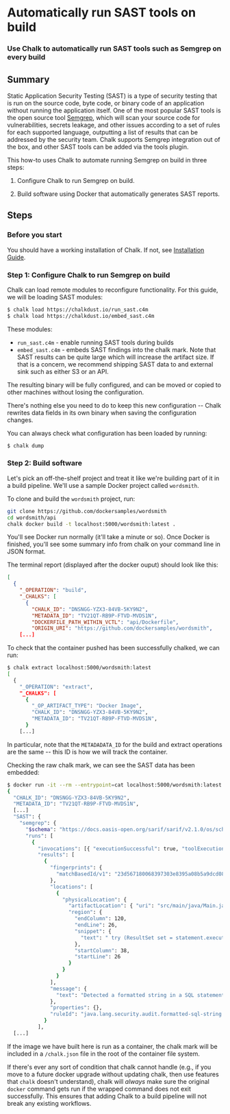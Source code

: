 # Automatically run SAST tools on build

### Use Chalk to automatically run SAST tools such as Semgrep on every build

## Summary

Static Application Security Testing (SAST) is a type of security testing that
is run on the source code, byte code, or binary code of an application without
running the application itself. One of the most popular SAST tools is the open
source tool [Semgrep](https://semgrep.dev/docs/), which will scan your source
code for vulnerabilities, secrets leakage, and other issues according to a set
of rules for each supported language, outputting a list of results that can be
addressed by the security team. Chalk supports Semgrep integration out of the
box, and other SAST tools can be added via the tools plugin.

This how-to uses Chalk to automate running Semgrep on build in three steps:

1. Configure Chalk to run Semgrep on build.

1. Build software using Docker that automatically generates SAST reports.

## Steps

### Before you start

You should have a working installation of Chalk. If not, see
[Installation Guide](./install.md).

### Step 1: Configure Chalk to run Semgrep on build

Chalk can load remote modules to reconfigure functionality. For this guide, we
will be loading SAST modules:

```bash
$ chalk load https://chalkdust.io/run_sast.c4m
$ chalk load https://chalkdust.io/embed_sast.c4m
```

These modules:

- `run_sast.c4m` - enable running SAST tools during builds
- `embed_sast.c4m` - embeds SAST findings into the chalk mark.
  Note that SAST results can be quite large which will increase the artifact
  size. If that is a concern, we recommend shipping SAST data to and external
  sink such as either S3 or an API.

The resulting binary will be fully configured, and can be moved or copied to
other machines without losing the configuration.

There's nothing else you need to do to keep this new configuration -- Chalk
rewrites data fields in its own binary when saving the configuration changes.

You can always check what configuration has been loaded by running:

```bash
$ chalk dump
```

### Step 2: Build software

Let's pick an off-the-shelf project and treat it like we're building part of it
in a build pipeline. We'll use a sample Docker project called `wordsmith`.

To clone and build the `wordsmith` project, run:

```bash
git clone https://github.com/dockersamples/wordsmith
cd wordsmith/api
chalk docker build -t localhost:5000/wordsmith:latest .
```

You'll see Docker run normally (it'll take a minute or so). Once Docker is
finished, you'll see some summary info from chalk on your command line in JSON
format.

The terminal report (displayed after the docker ouput) should look like this:

```json
[
  {
    "_OPERATION": "build",
    "_CHALKS": [
      {
        "CHALK_ID": "DNSNGG-YZX3-84VB-5KY9N2",
        "METADATA_ID": "TV21QT-RB9P-FTVD-MVDS1N",
        "DOCKERFILE_PATH_WITHIN_VCTL": "api/Dockerfile",
        "ORIGIN_URI": "https://github.com/dockersamples/wordsmith",
    [...]
```

To check that the container pushed has been successfully chalked, we can run:

```bash
$ chalk extract localhost:5000/wordsmith:latest
[
  {
    "_OPERATION": "extract",
    "_CHALKS": [
      {
        "_OP_ARTIFACT_TYPE": "Docker Image",
        "CHALK_ID": "DNSNGG-YZX3-84VB-5KY9N2",
        "METADATA_ID": "TV21QT-RB9P-FTVD-MVDS1N",
      }
    [...]
```

In particular, note that the `METADADATA_ID` for the build and extract operations
are the same -- this ID is how we will track the container.

Checking the raw chalk mark, we can see the SAST data has been embedded:

```bash
$ docker run -it --rm --entrypoint=cat localhost:5000/wordsmith:latest /chalk.json | jq
{
  "CHALK_ID": "DNSNGG-YZX3-84VB-5KY9N2",
  "METADATA_ID": "TV21QT-RB9P-FTVD-MVDS1N",
  [...]
  "SAST": {
    "semgrep": {
      "$schema": "https://docs.oasis-open.org/sarif/sarif/v2.1.0/os/schemas/sarif-schema-2.1.0.json",
      "runs": [
        {
          "invocations": [{ "executionSuccessful": true, "toolExecutionNotifications": [] }],
          "results": [
            {
              "fingerprints": {
                "matchBasedId/v1": "23d567180068397303e8395a08b5a9dcd08bb7606d48ec550df13ac7e992afc60d17c99e8e24f3e5465b2ca0a525de4b1938a3527dd06d6a87623ccd565a9052_0"
              },
              "locations": [
                {
                  "physicalLocation": {
                    "artifactLocation": { "uri": "src/main/java/Main.java", "uriBaseId": "%SRCROOT%" },
                    "region": {
                      "endColumn": 120,
                      "endLine": 26,
                      "snippet": {
                        "text": " try (ResultSet set = statement.executeQuery(\"SELECT word FROM \" + table + \" ORDER BY random() LIMIT 1\")) {"
                      },
                      "startColumn": 38,
                      "startLine": 26
                    }
                  }
                }
              ],
              "message": {
                "text": "Detected a formatted string in a SQL statement. This could lead to SQL injection if variables in the SQL statement are not properly sanitized. Use a prepared statements (java.sql.PreparedStatement) instead. You can obtain a PreparedStatement using 'connection.prepareStatement'."
              },
              "properties": {},
              "ruleId": "java.lang.security.audit.formatted-sql-string.formatted-sql-string"
            }
          ],
  [...]
```

If the image we have built here is run as a container, the chalk mark will be
included in a `/chalk.json` file in the root of the container file system.

If there's ever any sort of condition that chalk cannot handle (e.g., if you
move to a future docker upgrade without updating chalk, then use features
that `chalk` doesn't understand), chalk will _always_ make sure the original
`docker` command gets run if the wrapped command does not exit successfully.
This ensures that adding Chalk to a build pipeline will not break any existing
workflows.
